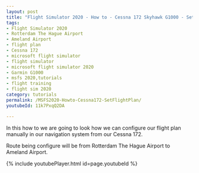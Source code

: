 ```yaml
---
layout: post
title: "Flight Simulator 2020 - How to - Cessna 172 Skyhawk G1000 - Set flight plan"
tags:
- Flight Simulator 2020
- Rotterdam The Hague Airport
- Ameland Airport
- flight plan
- Cessna 172
- microsoft flight simulator
- flight simulator
- microsoft flight simulator 2020
- Garmin G1000
- msfs 2020,tutorials
- flight training
- flight sim 2020
category: tutorials
permalink: /MSFS2020-Howto-Cessna172-SetFlightPlan/
youtubeId: 11k7PxqQ2DA

---
```


In this how to we are going to look how we can configure our flight plan manually in our navigation system from our Cessna 172. 

Route being configure will be from Rotterdam The Hague Airport to Ameland Airport.

{% include youtubePlayer.html id=page.youtubeId %}